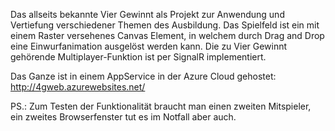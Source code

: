 Das allseits bekannte Vier Gewinnt als Projekt zur Anwendung und Vertiefung verschiedener Themen des Ausbildung.
Das Spielfeld ist ein mit einem Raster versehenes Canvas Element, in welchem durch Drag and Drop eine Einwurfanimation ausgelöst werden kann. Die zu Vier Gewinnt gehörende Multiplayer-Funktion ist per SignalR implementiert. 

Das Ganze ist in einem AppService in der Azure Cloud gehostet: http://4gweb.azurewebsites.net/

PS.: Zum Testen der Funktionalität braucht man einen zweiten Mitspieler, ein zweites Browserfenster tut es im Notfall aber auch.

